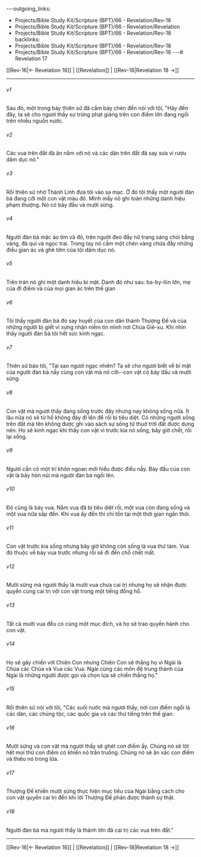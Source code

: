 ---outgoing_links:
  - Projects/Bible Study Kit/Scripture (BPT)/66 - Revelation/Rev-16
  - Projects/Bible Study Kit/Scripture (BPT)/66 - Revelation/Revelation
  - Projects/Bible Study Kit/Scripture (BPT)/66 - Revelation/Rev-18
backlinks:
  - Projects/Bible Study Kit/Scripture (BPT)/66 - Revelation/Rev-18
  - Projects/Bible Study Kit/Scripture (BPT)/66 - Revelation/Rev-16
---# Revelation 17

[[Rev-16|← Revelation 16]] | [[Revelation]] | [[Rev-18|Revelation 18 →]]
***



###### v1 
Sau đó, một trong bảy thiên sứ đã cầm bảy chén đến nói với tôi, "Hãy đến đây, ta sẽ cho ngươi thấy sự trừng phạt giáng trên con điếm lớn đang ngồi trên nhiều nguồn nước. 

###### v2 
Các vua trên đất đã ăn nằm với nó và các dân trên đất đã say sưa vì rượu dâm dục nó." 

###### v3 
Rồi thiên sứ nhờ Thánh Linh đưa tôi vào sa mạc. Ở đó tôi thấy một người đàn bà đang cỡi một con vật màu đỏ. Mình mẩy nó ghi toàn những danh hiệu phạm thượng. Nó có bảy đầu và mười sừng. 

###### v4 
Người đàn bà mặc áo tím và đỏ, trên người đeo đầy nữ trang sáng chói bằng vàng, đá quí và ngọc trai. Trong tay nó cầm một chén vàng chứa đầy những điều gian ác và ghê tởm của tội dâm dục nó. 

###### v5 
Trên trán nó ghi một danh hiệu bí mật. Danh đó như sau: ba-by-lôn lớn, mẹ của đĩ điếm và của mọi gian ác trên thế gian 

###### v6 
Tôi thấy người đàn bà đó say huyết của con dân thánh Thượng Đế và của những người bị giết vì xưng nhận niềm tin mình nơi Chúa Giê-xu. Khi nhìn thấy người đàn bà tôi hết sức kinh ngạc. 

###### v7 
Thiên sứ bảo tôi, "Tại sao ngươi ngạc nhiên? Ta sẽ cho ngươi biết về bí mật của người đàn bà nầy cùng con vật mà nó cỡi--con vật có bảy đầu và mười sừng. 

###### v8 
Con vật mà ngươi thấy đang sống trước đây nhưng nay không sống nữa. Ít lâu nữa nó sẽ từ hố không đáy đi lên để rồi bị tiêu diệt. Có những người sống trên đất mà tên không được ghi vào sách sự sống từ thuở trời đất được dựng nên. Họ sẽ kinh ngạc khi thấy con vật vì trước kia nó sống, bây giờ chết, rồi lại sống. 

###### v9 
Ngươi cần có một trí khôn ngoan mới hiểu được điều nầy. Bảy đầu của con vật là bảy hòn núi mà người đàn bà ngồi lên. 

###### v10 
Đó cũng là bảy vua. Năm vua đã bị tiêu diệt rồi, một vua còn đang sống và một vua nữa sắp đến. Khi vua ấy đến thì chỉ tồn tại một thời gian ngắn thôi. 

###### v11 
Con vật trước kia sống nhưng bây giờ không còn sống là vua thứ tám. Vua đó thuộc về bảy vua trước nhưng rồi sẽ đi đến chỗ chết mất. 

###### v12 
Mười sừng mà ngươi thấy là mười vua chưa cai trị nhưng họ sẽ nhận được quyền cùng cai trị với con vật trong một tiếng đồng hồ. 

###### v13 
Tất cả mười vua đều có cùng một mục đích, và họ sẽ trao quyền hành cho con vật. 

###### v14 
Họ sẽ gây chiến với Chiên Con nhưng Chiên Con sẽ thắng họ vì Ngài là Chúa các Chúa và Vua các Vua. Ngài cùng các môn đệ trung thành của Ngài là những người được gọi và chọn lựa sẽ chiến thắng họ." 

###### v15 
Rồi thiên sứ nói với tôi, "Các suối nước mà ngươi thấy, nơi con điếm ngồi là các dân, các chủng tộc, các quốc gia và các thứ tiếng trên thế gian. 

###### v16 
Mười sừng và con vật mà ngươi thấy sẽ ghét con điếm ấy. Chúng nó sẽ lột hết mọi thứ con điếm có khiến nó trần truồng. Chúng nó sẽ ăn xác con điếm và thiêu nó trong lửa. 

###### v17 
Thượng Đế khiến mười sừng thực hiện mục tiêu của Ngài bằng cách cho con vật quyền cai trị đến khi lời Thượng Đế phán được thành sự thật. 

###### v18 
Người đàn bà mà ngươi thấy là thành lớn đã cai trị các vua trên đất."

***
[[Rev-16|← Revelation 16]] | [[Revelation]] | [[Rev-18|Revelation 18 →]]
